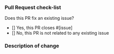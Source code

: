 <!--
Thanks for wanting to fix something on the Stuart WordPress Plugin!
Please fill in the template below.
-->

### Pull Request check-list

Does this PR fix an existing issue?

- [] Yes, this PR closes #[issue]
- [] No, this PR is not related to any existing issue

### Description of change

<!-- Please provide a description of the change here. Screenshots may be useful. -->
